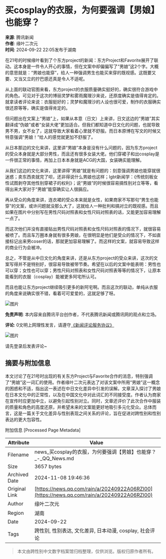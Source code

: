 # 买cosplay的衣服，为何要强调【男娘】也能穿？

**来源**: 腾讯新闻  
**作者**: 缘叶二次元  
**时间**: 2024-09-22 22:05发布于湖南  

在21号的时候缘叶看到了个东方project的新闻：东方Project和Favorite展开了联动。这本身是一件令人开心的事情，但在文案中却偏偏写了“男娘”这2个字。大概的意思就是：“男娘也能穿”，给人一种强调男生也能买来穿的既视感。这既要又要、又当又立的拧巴感还真是令人不适呢。

从上面的联动官图来看，东方project的衣服质量确实挺好的，确实很符合游戏中的角色。可见对于这次的博丽灵梦和雾雨魔理沙来说，还原度确实是值得肯定的。就拿读者评论来说：衣服挺好的；灵梦和魔理沙的人设也很可爱，制作的衣服确实很还原等等，确实是值得肯定的。

但问题出在文案上“男娘”上，如果从本意（日文）上来讲，日文这边的“男娘”其实翻译成“伪娘”或者“女装大佬”更加适合。但我们都知道中日文化的问题，也就导致男不男，女不女了，这就导致大家看着心里就不舒服。而日本原博在写文的时候又特意强调“男娘！”给人的感觉就更加不舒服了。

从日本那边的文化来讲，这里讲“男娘”本身是没有什么问题的，因为东方project的受众本身就是大部分男性，而且还有很多女装大佬。他们穿裙子和出cosplay是一件很正常的事情，再加上日本本身就是ACG的大国，女装确实能理解。

从我们这边的文化来讲，这里讲得“男娘”就是有问题的：刻意强调男娘也能穿就很迷惑；卖东西卖就完了呗，还非得说什么男娘也这样；lgbt新闻学：《传统刻板女性试图剥夺其他性别穿裙子的权利》；说“男娘”的时候很容易搞性别对立等等，看得出来大家对于“男娘”能穿确实让人很膈应。

再从受众的角度来讲，连衣裙的受众本来就是女性，如果商家不写那句“男生也能穿”的文案，或许问题就没那么大了，这就给人一种批判和搞对立的既视感。而且如果在图片中分别写在男性尺码对照表和女性尺码对照表的话，又能更加容易理解一点了。

而这次他们并没有直接贴出男性尺码对照表和女性尺码对照表的情况下，就很容易被喷了。而且车万圈本身就有很多男娘，在很明显是他们是受众的情况下，不如直接标记出来男coser的话，那就更加容易理解了。而这样的文案，就容易导致这样的商业行为会被冲。

总之，不管是从中日文化的角度来讲，还是从东方project的受众来讲，这次的文案写得并不是特别好，很容易导致被带节奏。希望在以后的文案中能表明：男性也可以穿；女性也可以穿；男性尺码对照表和女性尺码对照表等等的情况下，让原本能看到的衣服（cosplay）能被更多阿宅所认可。

而且也能让东方project继续吸引更多的新阿宅啊。而且这次的联动，单纯从衣服的角度来说确实很不错，看着可可爱爱的，这就足够了呀。

![图片](https://inews.gtimg.com/newsapp_bt/0/1012205723968_6694/0)

**免责声明**: 本内容来自腾讯平台创作者，不代表腾讯新闻或腾讯网的观点和立场。

**评论**: 0文明上网理性发言，请遵守[《新闻评论服务协议》](https://new.qq.com/static/coralinfo.htm)

![图片](http://inews.gtimg.com/newsapp_ls/0/12597139796/0)

请先登录后发表评论~

## 摘要与附加信息

<!-- tcd_abstract -->
本文讨论了在21号时出现的有关东方Project与Favorite合作的消息，特别强调了“男娘”这一词汇的使用。作者缘叶二次元表达了对该文案中所用“男娘”这一概念的困惑和不适，指出这一表述在中日文化差异中引发的误解。文章深入探讨了男娘在日本文化中的正常性，以及在中国文化中对此词汇的不同接受度。作者认为商家在宣传时应更加中立，以避免引起性别对立。同时，文章还评价了此次合作中服装的质量和角色的高度还原，并希望未来的文案能更好地吸引多元化受众。总体而言，这是一篇关于文化差异与性别表现之间关系的评论，旨在促进对跨性别和性别表达的更大包容性。
<!-- tcd_abstract_end -->

附加信息 [Processed Page Metadata]

| Attribute       | Value                                  |
|-----------------|----------------------------------------|
| Filename        | news_买cosplay的衣服，为何要强调【男娘】也能穿？_-_QQ_News.md                             |
| Size            | 3657 bytes                           |
| Archived Date   | 2024-11-08 19:46:36                             |
| Original Link   | [https://news.qq.com/rain/a/20240922A06RZI00](https://news.qq.com/rain/a/20240922A06RZI00)                       |
| Author          | 缘叶二次元                               |
| Region          | 湖南                               |
| Date            | 2024-09-22                                 |
| Tags            | 跨性别, 性别表达, 文化差异, 日本动漫, cosplay, 社会评论                                 |
>
> 本文由跨性别中文数字档案馆归档整理，仅供浏览。版权归原作者所有。
>